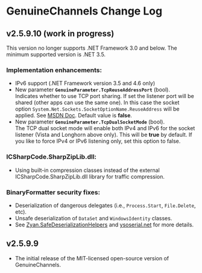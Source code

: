 # GenuineChannels Change Log

## v2.5.9.10 (work in progress)

This version no longer supports .NET Framework 3.0 and below. The minimum supported version is .NET 3.5.

### Implementation enhancements:

* IPv6 support (.NET Framework version 3.5 and 4.6 only)
* New parameter **`GenuineParameter.TcpReuseAddressPort`** (bool).  
  Indicates whether to use TCP port sharing. If set the listener port will be shared (other apps can use the same one).
  In this case the socket option `System.Net.Sockets.SocketOptionName.ReuseAddress` will be applied. See [MSDN Doc](https://docs.microsoft.com/en-us/dotnet/api/system.net.sockets.socketoptionname?f1url=https%3A%2F%2Fmsdn.microsoft.com%2Fquery%2Fdev15.query%3FappId%3DDev15IDEF1%26l%3DEN-US%26k%3Dk(System.Net.Sockets.SocketOptionName.ReuseAddress);k(vs.objectbrowser);k(TargetFrameworkMoniker-.NETFramework,Version%3Dv4.6)%26rd%3Dtrue&view=netframework-4.7.1 "MSDN Doc").
  Default value is **false**.
* New parameter **`GenuineParameter.TcpDualSocketMode`** (bool).  
  The TCP dual socket mode will enable both IPv4 and IPv6 for the socket listener (Vista and Longhorn above only).
  This will be **true** by default. If you like to force IPv4 or IPv6 listening only, set this option to false.

### ICSharpCode.SharpZipLib.dll:

* Using built-in compression classes instead of the external ICSharpCode.SharpZipLib.dll library for traffic compression.

### BinaryFormatter security fixes:

* Deserialization of dangerous delegates (i.e., `Process.Start`, `File.Delete`, etc).
* Unsafe deserialization of `DataSet` and `WindowsIdentity` classes.
* See [Zyan.SafeDeserializationHelpers](https://github.com/zyanfx/SafeDeserializationHelpers) and [ysoserial.net](https://github.com/pwntester/ysoserial.net) for more details.

## v2.5.9.9

* The initial release of the MIT-licensed open-source version of GenuineChannels.
